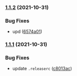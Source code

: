 ### [1.1.2](https://github.com/reslear/tailwind-scrollbar-hide/compare/v1.1.1...v1.1.2) (2021-10-31)


### Bug Fixes

* upd ([6574a01](https://github.com/reslear/tailwind-scrollbar-hide/commit/6574a0179acafc8b58cf6f74fbfba6385572c34d))

### [1.1.1](https://github.com/reslear/tailwind-scrollbar-hide/compare/v1.1.0...v1.1.1) (2021-10-31)


### Bug Fixes

* update `.releaserc` ([c8013ac](https://github.com/reslear/tailwind-scrollbar-hide/commit/c8013acc17d2812f65e9cae3b74d11f9e901313a))
